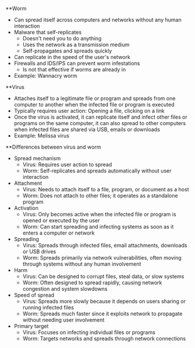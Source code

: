**Worm
- Can spread itself across computers and networks without any human interaction
- Malware that self-replicates
	- Doesn't need you to do anything
	- Uses the network as a transmission medium
	- Self-propagates and spreads quickly
- Can replicate in the speed of the user's network
- Firewalls and IDS/IPS can prevent worm infestations
	- Is not that effective if worms are already in
- Example: Wannacry worm 

**Virus
- Attaches itself to a legitimate file or program and spreads from one computer to another when the infected file or program is executed
- Typically requires user action: Opening a file, clicking on a link
- Once the virus is activated, it can replicate itself and infect other files or programs on the same computer, it can also spread to other computers when infected files are shared via USB, emails or downloads
- Example: Melissa virus

**Differences between virus and worm
- Spread mechanism
	- Virus: Requires user action to spread
	- Worm: Self-replicates and spreads automatically without user interaction
- Attachment
	- Virus: Needs to attach itself to a file, program, or document as a host
	- Worm: Does not attach to other files; it operates as a standalone program
- Activation
	- Virus: Only becomes active when the infected file or program is opened or executed by the user
	- Worm: Can start spreading and infecting systems as soon as it enters a computer or network
- Spreading
	- Virus: Spreads through infected files, email attachments, downloads or USB drives
	- Worm: Spreads primarily via network vulnerabilities, often moving through systems without any human involvement
- Harm
	- Virus: Can be designed to corrupt files, steal data, or slow systems
	- Worm: Often designed to spread rapidly, causing network congestion and system slowdowns
- Speed of spread
	- Virus: Spreads more slowly because it depends on users sharing or running infected files
	- Worm: Spreads much faster since it exploits network to propagate without needing user involvement
- Primary target
	- Virus: Focuses on infecting individual files or programs
	- Worm: Targets networks and spreads through network connections
